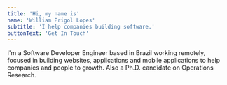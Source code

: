 ```yaml
---
title: 'Hi, my name is'
name: 'William Prigol Lopes'
subtitle: 'I help companies building software.'
buttonText: 'Get In Touch'
---
```


I'm a Software Developer Engineer based in Brazil working remotely, focused in building websites, applications and mobile applications to help companies and people to growth. Also a Ph.D. candidate on Operations Research.
